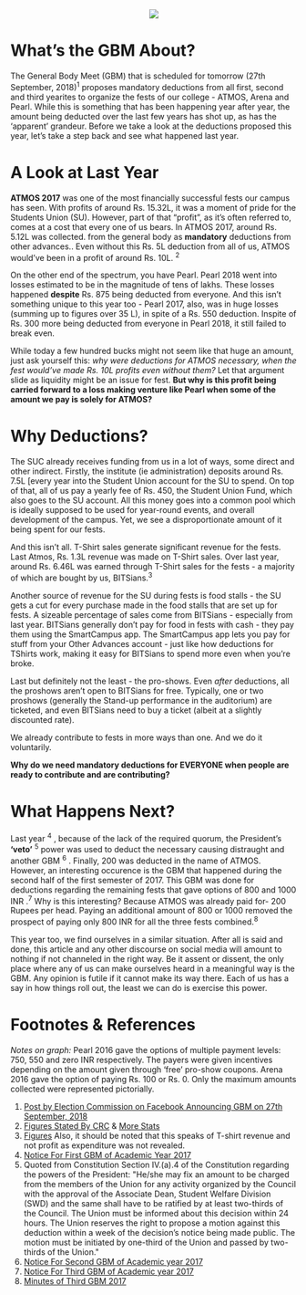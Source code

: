 <!-- TITLE: The Real Hike? -->
<!-- SUBTITLE: Fests are an important aspect of every student’s college life, albeit they may prove to be a little expensive sometimes. As BPHC gears up for the GBM tomorrow, this opinion editorial brings to you a brief on the deductions over the past years. -->

<center>
<img src="https://wiki.bits-hyd.org/uploads/news/2017-fest-deductions.png">
</center>

# What’s the GBM About?
The General Body Meet (GBM) that is scheduled for tomorrow (27th September, 2018)<sup>1</sup>  proposes mandatory deductions from all first, second and third yearites to organize the fests of our college - ATMOS, Arena and Pearl. While this is something that has been happening year after year, the amount being deducted over the last few years has shot up, as has the ‘apparent’ grandeur. Before we take a look at the deductions proposed this year, let’s take a step back and see what happened last year. 

# A Look at Last Year
**ATMOS 2017** was one of the most financially successful fests our campus has seen. With profits of around Rs. 15.32L, it was a moment of pride for the Students Union (SU). However, part of that “profit”, as it’s often referred to, comes at a cost that every one of us bears. In ATMOS 2017, around Rs. 5.12L was collected. from the general body as **mandatory** deductions from other advances.. Even without this Rs. 5L deduction from all of us, ATMOS would’ve been in a profit of around Rs. 10L. <sup>2</sup>

On the other end of the spectrum, you have Pearl. Pearl 2018 went into losses estimated to be in the magnitude of tens of lakhs. These losses happened **despite** Rs. 875 being deducted from everyone. And this isn’t something unique to this year too - Pearl 2017, also, was in huge losses (summing up to figures over 35 L), in spite of a Rs. 550 deduction. Inspite of Rs. 300 more being deducted from everyone in Pearl 2018, it still failed to break even.

While today a few hundred bucks might not seem like that huge an amount, just ask yourself this: *why were deductions for ATMOS necessary, when the fest would’ve made Rs. 10L profits even without them?* Let that argument slide as liquidity might be an issue for fest. **But why is this profit being carried forward to a loss making venture like Pearl when some of the amount we pay is solely for ATMOS?**


# Why Deductions?
The SUC already receives funding from us in a lot of ways, some direct and other indirect. Firstly, the institute (ie administration) deposits around Rs. 7.5L [every year into the Student Union account for the SU to spend. On top of that, all of us pay a yearly fee of Rs. 450, the Student Union Fund, which also goes to the SU account. All this money goes into a common pool which is ideally supposed to be used for year-round events, and overall development of the campus. Yet, we see a disproportionate amount of it being spent for our fests. 

And this isn’t all. T-Shirt sales generate significant revenue for the fests. Last Atmos, Rs. 1.3L revenue was made on T-Shirt sales. Over last year, around Rs. 6.46L was earned through T-Shirt sales for the fests - a majority of which are bought by us, BITSians.<sup>3</sup> 

Another source of revenue for the SU during fests is food stalls - the SU gets a cut for every purchase made in the food stalls that are set up for fests. A sizeable percentage of sales come from BITSians - especially from last year. BITSians generally don’t pay for food in fests with cash - they pay them using the SmartCampus app. The SmartCampus app lets you pay for stuff from your Other Advances account - just like how deductions for TShirts work, making it easy for BITSians to spend more even when you’re broke.

Last but definitely not the least - the pro-shows. Even *after* deductions, all the proshows aren’t open to BITSians for free. Typically, one or two proshows (generally the Stand-up performance in the auditorium) are ticketed, and even BITSians need to buy a ticket (albeit at a slightly discounted rate). 

We already contribute to fests in more ways than one. And we do it voluntarily. 

**Why do we need mandatory deductions for EVERYONE when people are ready to contribute and are contributing?**

# What Happens Next?


Last year <sup>4</sup>  , because of the lack of the required quorum, the President’s **‘veto’** <sup>5</sup> power was used to deduct the necessary causing distraught and another GBM <sup>6</sup> . Finally, 200 was deducted in the name of ATMOS. However, an interesting occurence is the GBM that happened during the second half of the first semester of 2017. This GBM was done for deductions regarding the remaining fests that gave options of 800 and 1000 INR .<sup>7</sup> Why is this interesting? Because ATMOS was already paid for- 200 Rupees per head. Paying an additional amount of 800 or 1000 removed the prospect of paying only 800 INR for all the three fests combined.<sup>8</sup>

This year too, we find ourselves in a similar situation. After all is said and done, this article and any other discourse on social media will amount to nothing if not channeled in the right way. Be it assent or dissent, the only place where any of us can make ourselves heard in a meaningful way is the GBM. Any opinion is futile if it cannot make its way there. Each of us has a say in how things roll out, the least we can do is exercise this power.


# Footnotes & References
*Notes on graph:* Pearl 2016 gave the options of multiple payment levels: 750, 550 and zero INR respectively. The payers were given incentives depending on the amount given through ‘free’ pro-show coupons. Arena 2016 gave the option of paying Rs. 100 or Rs. 0. Only the maximum amounts collected were represented pictorially.

1. [Post by Election Commission on Facebook Announcing GBM on 27th September, 2018](https://www.facebook.com/ElectionCommissionBPHC/photos/a.1722458891331105/2200014776908845/?type=3&theater)
2.  [Figures Stated By CRC](https://docs.google.com/document/d/1ooZlZcqhv9NQtOj002SDTrMUc7Shy103b5nx92Nlgp4/edit) & [More Stats](https://m.facebook.com/groups/121969974532289?view=permalink&id=1827585167304086) 
3.  [Figures](https://docs.google.com/document/d/1ooZlZcqhv9NQtOj002SDTrMUc7Shy103b5nx92Nlgp4/edit) Also, it should be noted that this speaks of T-shirt revenue and not profit as expenditure was not revealed.
4. [Notice For First GBM of Academic Year 2017](https://www.facebook.com/ElectionCommissionBPHC/photos/a.1722458891331105/1977871535789838/?type=3&theater)
5.  Quoted from Constitution Section IV.(a).4 of the Constitution regarding the powers of the President: "He/she may fix an amount to be charged from the members of the Union for any activity organized by the Council with the approval of the Associate Dean, Student Welfare Division (SWD) and the same shall have to be ratified by at least two-thirds of the Council. The Union must be informed about this decision within 24 hours. The Union reserves the right to propose a motion against this deduction within a week of the decision’s notice being made public. The motion must be initiated by one-third of the Union and passed by two-thirds of the Union."
6. [Notice For Second GBM of Academic year 2017](https://www.facebook.com/ElectionCommissionBPHC/photos/a.1722458891331105/1980889525488039/?type=3&theater)
7. [Notice For Third GBM of Academic year 2017](https://www.facebook.com/ElectionCommissionBPHC/photos/a.1722458891331105/1999930620250596/?type=3&theater)
8. [Minutes of Third GBM 2017](https://docs.google.com/document/d/132Kl8DturvxpCSYASHejX7LJNGdqQUwMkG5UZO3vv0I)